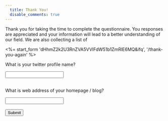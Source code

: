 ```yaml
---
  title: Thank You!
  disable_comments: true
---
```


Thank you for taking the time to complete the questionnaire. You responses are 
appreciated and your information will lead to a better understanding of our 
field. We are also collecting a list of 

<%= start_form 'dHhmZ2k2U3RnZVA5VVlFdW51b1ZmRlE6MQ&amp;ifq', '/thank-you-again' %>

What is your twitter profile name?
<div class="errorbox-good">
  <div class="ss-item ss-text">
    <div class="ss-form-entry">
      <label class="ss-q-title" for="entry_0"></label> <input type="text"
      name="entry.0.single" value="" class="ss-q-short" id=
      "entry_0">
    </div>
  </div>
</div>
<br>

What is web address of your homepage / blog?
<div class="errorbox-good">
  <div class="ss-item ss-text">
    <div class="ss-form-entry">
      <label class="ss-q-title" for="entry_1"></label>
      <input type="text" name="entry.1.single" value=""
      class="ss-q-short" id="entry_1">
    </div>
  </div>
</div>
<br>
<input type="hidden" name="pageNumber" value="0">
<input type="hidden" name="backupCache" value="">

<div class="ss-item ss-navigate">
  <div class="ss-form-entry">
    <input type="submit" name="submit" value="Submit">
  </div>
</div>
</form>
